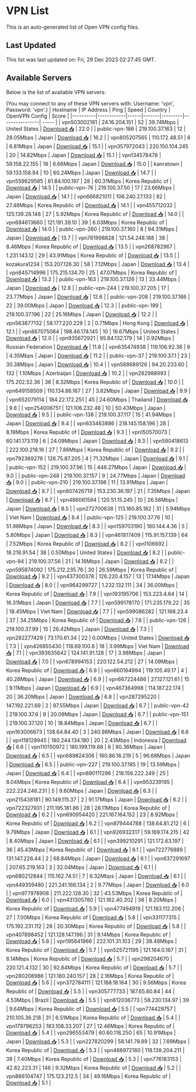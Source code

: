 # VPN List

This is an auto-generated list of Open VPN config files.

## Last Updated

This list was last updated on: Fri, 29 Dec 2023 02:27:45 GMT.

## Available Servers

Below is the list of available VPN servers:

(You may connect to any of these VPN servers with: Username: 'vpn', Password: 'vpn'.)
| Hostname | IP Address | Ping | Speed | Country | OpenVPN Config | Score |
|----------|------------|------|-------|---------|----------------| ----- |
| vpn503002181 | 24.16.204.151 | 52 | 39.74Mbps | United States | [Download 📥](./configs/server_0_US.ovpn) | 22.0 |
| public-vpn-186 | 219.100.37.163 | 12 | 28.05Mbps | Japan | [Download 📥](./configs/server_1_JP.ovpn) | 16.2 |
| vpn805207565 | 110.172.48.51 | 6 | 6.81Mbps | Japan | [Download 📥](./configs/server_2_JP.ovpn) | 15.1 |
| vpn357972043 | 220.150.104.245 | 20 | 14.82Mbps | Japan | [Download 📥](./configs/server_3_JP.ovpn) | 15.1 |
| vpn134578478 | 59.158.22.155 | 18 | 6.66Mbps | Japan | [Download 📥](./configs/server_4_JP.ovpn) | 15.0 |
| kanratown | 59.133.158.94 | 10 | 60.24Mbps | Japan | [Download 📥](./configs/server_5_JP.ovpn) | 14.7 |
| vpn559629585 | 61.84.100.197 | 28 | 60.31Mbps | Korea Republic of | [Download 📥](./configs/server_6_KR.ovpn) | 14.5 |
| public-vpn-76 | 219.100.37.50 | 17 | 23.66Mbps | Japan | [Download 📥](./configs/server_7_JP.ovpn) | 14.1 |
| vpn666821011 | 106.240.27.133 | 82 | 27.48Mbps | Korea Republic of | [Download 📥](./configs/server_8_KR.ovpn) | 14.1 |
| vpn455712032 | 125.139.28.148 | 27 | 5.92Mbps | Korea Republic of | [Download 📥](./configs/server_9_KR.ovpn) | 14.0 |
| vpn684613660 | 121.191.39.10 | 39 | 6.03Mbps | Korea Republic of | [Download 📥](./configs/server_10_KR.ovpn) | 14.0 |
| public-vpn-260 | 219.100.37.160 | 8 | 94.31Mbps | Japan | [Download 📥](./configs/server_11_JP.ovpn) | 13.7 |
| vpn761998828 | 121.54.248.188 | 38 | 8.46Mbps | Korea Republic of | [Download 📥](./configs/server_12_KR.ovpn) | 13.5 |
| vpn268782967 | 1.231.143.12 | 29 | 43.91Mbps | Korea Republic of | [Download 📥](./configs/server_13_KR.ovpn) | 13.5 |
| kozakura1234 | 153.207.126.30 | 58 | 7.12Mbps | Japan | [Download 📥](./configs/server_14_JP.ovpn) | 13.4 |
| vpn845714996 | 175.215.134.70 | 25 | 47.07Mbps | Korea Republic of | [Download 📥](./configs/server_15_KR.ovpn) | 13.2 |
| public-vpn-163 | 219.100.37.126 | 13 | 33.44Mbps | Japan | [Download 📥](./configs/server_16_JP.ovpn) | 12.8 |
| public-vpn-244 | 219.100.37.205 | 17 | 23.77Mbps | Japan | [Download 📥](./configs/server_17_JP.ovpn) | 12.6 |
| public-vpn-208 | 219.100.37.166 | 22 | 39.00Mbps | Japan | [Download 📥](./configs/server_18_JP.ovpn) | 12.3 |
| public-vpn-199 | 219.100.37.196 | 22 | 25.16Mbps | Japan | [Download 📥](./configs/server_19_JP.ovpn) | 12.2 |
| vpn563877132 | 58.177.220.229 | 2 | 0.71Mbps | Hong Kong | [Download 📥](./configs/server_20_HK.ovpn) | 12.1 |
| vpn867075084 | 198.46.174.145 | 10 | 16.67Mbps | United States | [Download 📥](./configs/server_21_US.ovpn) | 12.0 |
| vpn935672921 | 95.84.132.179 | 14 | 0.92Mbps | Russian Federation | [Download 📥](./configs/server_22_RU.ovpn) | 11.8 |
| vpn635474938 | 119.106.92.36 | 9 | 4.35Mbps | Japan | [Download 📥](./configs/server_23_JP.ovpn) | 11.2 |
| public-vpn-37 | 219.100.37.1 | 23 | 30.38Mbps | Japan | [Download 📥](./configs/server_24_JP.ovpn) | 10.4 |
| vpn588689126 | 94.20.233.60 | 132 | 1.10Mbps | Azerbaijan | [Download 📥](./configs/server_25_AZ.ovpn) | 10.2 |
| vpn282988993 | 175.202.52.36 | 36 | 8.32Mbps | Korea Republic of | [Download 📥](./configs/server_26_KR.ovpn) | 10.0 |
| vpn649158509 | 110.134.86.167 | 27 | 3.82Mbps | Japan | [Download 📥](./configs/server_27_JP.ovpn) | 9.9 |
| vpn652079114 | 184.22.172.251 | 45 | 24.60Mbps | Thailand | [Download 📥](./configs/server_28_TH.ovpn) | 9.8 |
| vpn254006751 | 121.106.232.48 | 10 | 50.43Mbps | Japan | [Download 📥](./configs/server_29_JP.ovpn) | 9.5 |
| public-vpn-138 | 219.100.37.117 | 15 | 41.94Mbps | Japan | [Download 📥](./configs/server_30_JP.ovpn) | 9.4 |
| vpn633463886 | 218.145.158.196 | 28 | 8.19Mbps | Korea Republic of | [Download 📥](./configs/server_31_KR.ovpn) | 9.3 |
| vpn150570073 | 60.141.173.119 | 6 | 24.09Mbps | Japan | [Download 📥](./configs/server_32_JP.ovpn) | 9.3 |
| vpn590418613 | 222.100.218.16 | 27 | 7.86Mbps | Korea Republic of | [Download 📥](./configs/server_33_KR.ovpn) | 9.2 |
| vpn792369276 | 126.75.87.205 | 4 | 71.32Mbps | Japan | [Download 📥](./configs/server_34_JP.ovpn) | 9.1 |
| public-vpn-152 | 219.100.37.96 | 15 | 446.27Mbps | Japan | [Download 📥](./configs/server_35_JP.ovpn) | 9.0 |
| public-vpn-248 | 219.100.37.157 | 9 | 24.77Mbps | Japan | [Download 📥](./configs/server_36_JP.ovpn) | 9.0 |
| public-vpn-210 | 219.100.37.198 | 11 | 13.91Mbps | Japan | [Download 📥](./configs/server_37_JP.ovpn) | 8.7 |
| vpn807426719 | 153.230.36.197 | 21 | 7.35Mbps | Japan | [Download 📥](./configs/server_38_JP.ovpn) | 8.7 |
| vpn486061594 | 120.51.15.245 | 10 | 26.58Mbps | Japan | [Download 📥](./configs/server_39_JP.ovpn) | 8.5 |
| vpn272700638 | 113.160.85.182 | 31 | 5.94Mbps | Viet Nam | [Download 📥](./configs/server_40_VN.ovpn) | 8.4 |
| public-vpn-125 | 219.100.37.76 | 10 | 51.98Mbps | Japan | [Download 📥](./configs/server_41_JP.ovpn) | 8.3 |
| vpn159703190 | 180.144.4.36 | 5 | 5.80Mbps | Japan | [Download 📥](./configs/server_42_JP.ovpn) | 8.3 |
| vpn461817409 | 115.91.157.139 | 64 | 7.52Mbps | Korea Republic of | [Download 📥](./configs/server_43_KR.ovpn) | 8.2 |
| vpn1106692 | 18.218.91.54 | 38 | 0.50Mbps | United States | [Download 📥](./configs/server_44_US.ovpn) | 8.2 |
| public-vpn-94 | 219.100.37.56 | 21 | 14.16Mbps | Japan | [Download 📥](./configs/server_45_JP.ovpn) | 8.2 |
| vpn595874092 | 175.212.235.76 | 30 | 26.59Mbps | Korea Republic of | [Download 📥](./configs/server_46_KR.ovpn) | 8.2 |
| vpn437300378 | 126.220.4.157 | 13 | 17.14Mbps | Japan | [Download 📥](./configs/server_47_JP.ovpn) | 8.0 |
| vpn964299727 | 1.232.132.111 | 34 | 36.00Mbps | Korea Republic of | [Download 📥](./configs/server_48_KR.ovpn) | 7.9 |
| vpn193195706 | 153.223.4.64 | 14 | 16.31Mbps | Japan | [Download 📥](./configs/server_49_JP.ovpn) | 7.7 |
| vpn599178170 | 171.235.179.22 | 35 | 18.45Mbps | Viet Nam | [Download 📥](./configs/server_50_VN.ovpn) | 7.7 |
| vpn599086282 | 121.168.23.4 | 37 | 34.25Mbps | Korea Republic of | [Download 📥](./configs/server_51_KR.ovpn) | 7.6 |
| public-vpn-126 | 219.100.37.99 | 15 | 26.42Mbps | Japan | [Download 📥](./configs/server_52_JP.ovpn) | 7.3 |
| vpn282277429 | 73.170.61.34 | 22 | 0.00Mbps | United States | [Download 📥](./configs/server_53_US.ovpn) | 7.3 |
| vpn426855430 | 118.69.100.8 | 18 | 3.99Mbps | Viet Nam | [Download 📥](./configs/server_54_VN.ovpn) | 7.1 |
| vpn393635642 | 124.141.91.128 | 17 | 3.98Mbps | Japan | [Download 📥](./configs/server_55_JP.ovpn) | 7.0 |
| vpn678994153 | 220.122.54.212 | 27 | 14.09Mbps | Korea Republic of | [Download 📥](./configs/server_56_KR.ovpn) | 6.9 |
| vpn660164994 | 119.105.49.17 | 4 | 40.28Mbps | Japan | [Download 📥](./configs/server_57_JP.ovpn) | 6.9 |
| vpn667224486 | 27.127.121.61 | 15 | 9.11Mbps | Japan | [Download 📥](./configs/server_58_JP.ovpn) | 6.9 |
| vpn467364998 | 114.187.22.174 | 20 | 36.20Mbps | Japan | [Download 📥](./configs/server_59_JP.ovpn) | 6.8 |
| vpn287295220 | 147.192.221.69 | 2 | 97.55Mbps | Japan | [Download 📥](./configs/server_60_JP.ovpn) | 6.7 |
| public-vpn-42 | 219.100.37.6 | 9 | 20.09Mbps | Japan | [Download 📥](./configs/server_61_JP.ovpn) | 6.7 |
| public-vpn-151 | 219.100.37.120 | 10 | 18.84Mbps | Japan | [Download 📥](./configs/server_62_JP.ovpn) | 6.7 |
| vpn163006673 | 138.64.84.40 | 3 | 240.98Mbps | Japan | [Download 📥](./configs/server_63_JP.ovpn) | 6.6 |
| vpn118128945 | 180.244.134.180 | 20 | 2.43Mbps | Indonesia | [Download 📥](./configs/server_64_ID.ovpn) | 6.6 |
| vpn110150972 | 180.199.119.88 | 8 | 90.36Mbps | Japan | [Download 📥](./configs/server_65_JP.ovpn) | 6.5 |
| vpn689824306 | 160.86.18.219 | 5 | 96.68Mbps | Japan | [Download 📥](./configs/server_66_JP.ovpn) | 6.5 |
| public-vpn-227 | 219.100.37.185 | 19 | 13.59Mbps | Japan | [Download 📥](./configs/server_67_JP.ovpn) | 6.4 |
| vpn890111296 | 218.156.222.249 | 25 | 8.04Mbps | Korea Republic of | [Download 📥](./configs/server_68_KR.ovpn) | 6.4 |
| vpn953239195 | 222.224.246.231 | 5 | 9.80Mbps | Japan | [Download 📥](./configs/server_69_JP.ovpn) | 6.3 |
| vpn215438181 | 90.149.115.37 | 2 | 91.17Mbps | Japan | [Download 📥](./configs/server_70_JP.ovpn) | 6.2 |
| vpn722327931 | 211.195.181.86 | 28 | 28.11Mbps | Korea Republic of | [Download 📥](./configs/server_71_KR.ovpn) | 6.2 |
| vpn690954420 | 221.167.164.152 | 23 | 8.92Mbps | Korea Republic of | [Download 📥](./configs/server_72_KR.ovpn) | 6.2 |
| vpn879444788 | 138.64.81.212 | 6 | 9.79Mbps | Japan | [Download 📥](./configs/server_73_JP.ovpn) | 6.1 |
| vpn926932317 | 59.169.174.215 | 42 | 8.40Mbps | Japan | [Download 📥](./configs/server_74_JP.ovpn) | 6.1 |
| vpn399210291 | 121.172.63.197 | 36 | 45.43Mbps | Korea Republic of | [Download 📥](./configs/server_75_KR.ovpn) | 6.1 |
| vpn722776889 | 131.147.226.44 | 2 | 68.84Mbps | Japan | [Download 📥](./configs/server_76_JP.ovpn) | 6.1 |
| vpn637291697 | 207.65.219.163 | 3 | 32.04Mbps | Japan | [Download 📥](./configs/server_77_JP.ovpn) | 6.1 |
| vpn680212844 | 115.162.74.51 | 7 | 6.32Mbps | Japan | [Download 📥](./configs/server_78_JP.ovpn) | 6.1 |
| vpn449359480 | 221.241.166.134 | 2 | 9.77Mbps | Japan | [Download 📥](./configs/server_79_JP.ovpn) | 6.0 |
| vpn977978908 | 211.222.128.30 | 32 | 43.53Mbps | Korea Republic of | [Download 📥](./configs/server_80_KR.ovpn) | 6.0 |
| vpn431305780 | 121.162.40.202 | 38 | 8.20Mbps | Korea Republic of | [Download 📥](./configs/server_81_KR.ovpn) | 5.9 |
| vpn477494919 | 121.183.112.206 | 27 | 7.00Mbps | Korea Republic of | [Download 📥](./configs/server_82_KR.ovpn) | 5.8 |
| vpn331177315 | 175.192.231.112 | 28 | 20.30Mbps | Korea Republic of | [Download 📥](./configs/server_83_KR.ovpn) | 5.8 |
| vpn407898452 | 121.128.147.196 | 31 | 9.14Mbps | Korea Republic of | [Download 📥](./configs/server_84_KR.ovpn) | 5.8 |
| vpn195641966 | 222.101.31.103 | 29 | 38.48Mbps | Korea Republic of | [Download 📥](./configs/server_85_KR.ovpn) | 5.7 |
| vpn525721195 | 121.164.0.167 | 31 | 6.14Mbps | Korea Republic of | [Download 📥](./configs/server_86_KR.ovpn) | 5.7 |
| vpn298204670 | 220.121.4.132 | 30 | 92.84Mbps | Korea Republic of | [Download 📥](./configs/server_87_KR.ovpn) | 5.7 |
| vpn280208986 | 121.180.240.157 | 28 | 2.16Mbps | Korea Republic of | [Download 📥](./configs/server_88_KR.ovpn) | 5.6 |
| vpn372784111 | 121.188.18.164 | 30 | 9.56Mbps | Korea Republic of | [Download 📥](./configs/server_89_KR.ovpn) | 5.5 |
| vpn305777733 | 187.65.60.84 | 44 | 4.53Mbps | Brazil | [Download 📥](./configs/server_90_BR.ovpn) | 5.5 |
| vpn612036773 | 58.230.134.97 | 39 | 9.64Mbps | Korea Republic of | [Download 📥](./configs/server_91_KR.ovpn) | 5.5 |
| vpn774429757 | 210.105.36.218 | 31 | 6.51Mbps | Korea Republic of | [Download 📥](./configs/server_92_KR.ovpn) | 5.4 |
| vpn179796253 | 183.108.33.207 | 27 | 12.46Mbps | Korea Republic of | [Download 📥](./configs/server_93_KR.ovpn) | 5.4 |
| vpn296553479 | 60.60.118.250 | 65 | 10.91Mbps | Japan | [Download 📥](./configs/server_94_JP.ovpn) | 5.3 |
| vpn227820299 | 58.141.79.89 | 32 | 7.69Mbps | Korea Republic of | [Download 📥](./configs/server_95_KR.ovpn) | 5.3 |
| vpn468972180 | 118.139.204.211 | 38 | 7.40Mbps | Korea Republic of | [Download 📥](./configs/server_96_KR.ovpn) | 5.3 |
| vpn776183153 | 42.82.223.31 | 146 | 9.32Mbps | Korea Republic of | [Download 📥](./configs/server_97_KR.ovpn) | 5.2 |
| vpn886104747 | 175.123.212.5 | 34 | 49.16Mbps | Korea Republic of | [Download 📥](./configs/server_98_KR.ovpn) | 5.1 |

